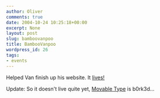 ```yaml
---
author: Oliver
comments: true
date: 2004-10-24 10:25:18+00:00
excerpt: None
layout: post
slug: bamboovanpoo
title: BambooVanpoo
wordpress_id: 26
tags:
- events
---
```


Helped Van finish up his website. It <a href="http://www.bamboovanpoo.com">lives!</a>

Update: So it doesn't live quite yet, <a href="http://www.movabletype.org">Movable Type</a> is b0rk3d...